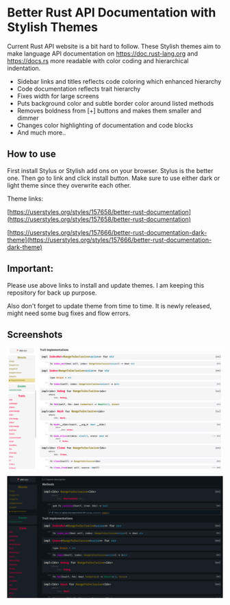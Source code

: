 # Better Rust API Documentation with Stylish Themes

Current Rust API website is a bit hard to follow. These Stylish themes aim to make language API documentation on https://doc.rust-lang.org and https://docs.rs more readable with color coding and hierarchical indentation.

* Sidebar links and titles reflects code coloring which enhanced hierarchy
* Code documentation reflects trait hierarchy
* Fixes width for large screens
* Puts background color and subtle border color around listed methods
* Removes boldness from [+] buttons and makes them smaller and dimmer
* Changes color highlighting of documentation and code blocks
* And much more..

## How to use

First install Stylus or Stylish add ons on your browser. Stylus is the better one. Then go to link and click install button. Make sure to use either dark or light theme since they overwrite each other.

Theme links:

[https://userstyles.org/styles/157658/better-rust-documentation](https://userstyles.org/styles/157658/better-rust-documentation)

[https://userstyles.org/styles/157666/better-rust-documentation-dark-theme](https://userstyles.org/styles/157666/better-rust-documentation-dark-theme)

## Important:

Please use above links to install and update themes. I am keeping this repository for back up purpose.

Also don't forget to update theme from time to time. It is newly released, might need some bug fixes and flow errors.

## Screenshots

![Rust API Light Theme](https://raw.githubusercontent.com/snnsnn/Better-Rust-Documentation/master/Rust%20API%20Light%20Theme.png)

![Rust API Dark Theme](https://raw.githubusercontent.com/snnsnn/Better-Rust-Documentation/master/Rust%20API%20Dark%20Theme.png)

